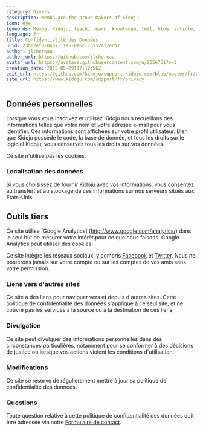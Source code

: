 ```yaml
---
category: Divers
description: Memba are the proud makers of Kidoju
icon: eye
keywords: Memba, Kidoju, teach, learn, knowledge, test, blog, article, documentation, ebook, video, webinar, slide
language: fr
title: Confidentialité des Données
uuid: 23b02ef0-0ab7-11e5-8e6c-c3552af7ecb7
author: jlchereau
author_url: https://github.com/jlchereau
avatar_url: https://avatars.githubusercontent.com/u/2556751?v=3
creation_date: 2015-05-29T17:12:56Z
edit_url: https://github.com/kidoju/support.kidoju.com/blob/master/fr/pages/privacy.md
site_url: https://www.kidoju.com/support/fr/privacy
---
```

## Données personnelles

Lorsque vous vous inscrivez et utilisez Kidoju nous recueillons des informations telles que votre nom et votre adresse e-mail pour vous identifier.
Ces informations sont affichées sur votre profil utilisateur.
Bien que Kidoju possède le code, la base de donnée, et tous les droits sur le logiciel Kidoju, vous conservez tous les droits sur vos données.

Ce site n'utilise pas les cookies.

### Localisation des données

Si vous choisissez de fournir Kidoju avec vos informations, vous consentez au transfert et au stockage de ces informations sur nos serveurs situés aux États-Unis.

## Outils tiers

Ce site utilise [Google Analytics] (http://www.google.com/analytics/) dans le seul but de mesurer votre intérêt pour ce que nous faisons.
Google Analytics peut utiliser des cookies.

Ce site intègre les réseaux sociaux, y compris [Facebook](https://www.facebook.com/) et [Twitter](https://twitter.com/).
Nous ne posterons jamais sur votre compte ou sur les comptes de vos amis sans votre permission.

### Liens vers d'autres sites

Ce site a des liens pour naviguer vers et depuis d'autres sites.
Cette politique de confidentialité des données s'applique à ce seul site, et ne couvre pas les services à la source ou à la destination de ces liens.

### Divulgation

Ce site peut divulguer des informations personnelles dans des circonstances particulières, notamment pour se conformer à des décisions de justice ou lorsque vos actions violent les conditions d'utilisation.

### Modifications

Ce site se réserve de régulièrement mettre à jour sa politique de confidentialité des données.

### Questions

Toute question relative à cette politique de confidentialité des données doit être adressée via notre [Formulaire de contact](https://www.kidoju.com/support/fr/contact).
